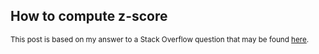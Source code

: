 ## How to compute z-score

<sup>This post is based on my answer to a Stack Overflow question that may be found [here](https://stackoverflow.com/a/74310969/19123103).</sup>


